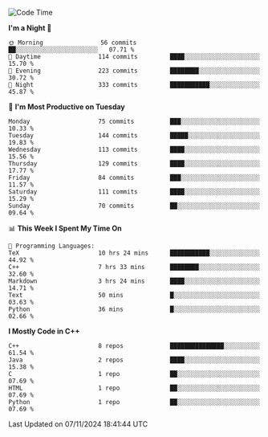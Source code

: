 <!--START_SECTION:waka-->
![Code Time](http://img.shields.io/badge/Code%20Time-167%20hrs%2019%20mins-blue)

**I'm a Night 🦉** 

```text
🌞 Morning                56 commits          ██░░░░░░░░░░░░░░░░░░░░░░░   07.71 % 
🌆 Daytime                114 commits         ████░░░░░░░░░░░░░░░░░░░░░   15.70 % 
🌃 Evening                223 commits         ████████░░░░░░░░░░░░░░░░░   30.72 % 
🌙 Night                  333 commits         ███████████░░░░░░░░░░░░░░   45.87 % 
```
📅 **I'm Most Productive on Tuesday** 

```text
Monday                   75 commits          ███░░░░░░░░░░░░░░░░░░░░░░   10.33 % 
Tuesday                  144 commits         █████░░░░░░░░░░░░░░░░░░░░   19.83 % 
Wednesday                113 commits         ████░░░░░░░░░░░░░░░░░░░░░   15.56 % 
Thursday                 129 commits         ████░░░░░░░░░░░░░░░░░░░░░   17.77 % 
Friday                   84 commits          ███░░░░░░░░░░░░░░░░░░░░░░   11.57 % 
Saturday                 111 commits         ████░░░░░░░░░░░░░░░░░░░░░   15.29 % 
Sunday                   70 commits          ██░░░░░░░░░░░░░░░░░░░░░░░   09.64 % 
```


📊 **This Week I Spent My Time On** 

```text
💬 Programming Languages: 
TeX                      10 hrs 24 mins      ███████████░░░░░░░░░░░░░░   44.92 % 
C++                      7 hrs 33 mins       ████████░░░░░░░░░░░░░░░░░   32.60 % 
Markdown                 3 hrs 24 mins       ████░░░░░░░░░░░░░░░░░░░░░   14.71 % 
Text                     50 mins             █░░░░░░░░░░░░░░░░░░░░░░░░   03.63 % 
Python                   36 mins             █░░░░░░░░░░░░░░░░░░░░░░░░   02.66 % 
```

**I Mostly Code in C++** 

```text
C++                      8 repos             ███████████████░░░░░░░░░░   61.54 % 
Java                     2 repos             ████░░░░░░░░░░░░░░░░░░░░░   15.38 % 
C                        1 repo              ██░░░░░░░░░░░░░░░░░░░░░░░   07.69 % 
HTML                     1 repo              ██░░░░░░░░░░░░░░░░░░░░░░░   07.69 % 
Python                   1 repo              ██░░░░░░░░░░░░░░░░░░░░░░░   07.69 % 
```




 Last Updated on 07/11/2024 18:41:44 UTC
<!--END_SECTION:waka-->

